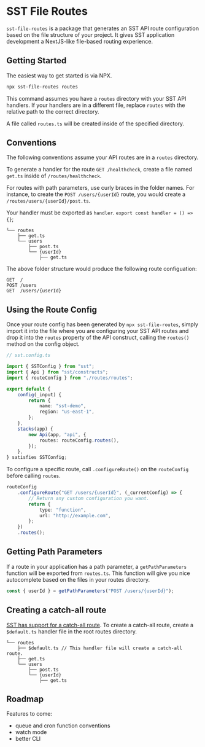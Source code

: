# SST File Routes

`sst-file-routes` is a package that generates an SST API route configuration based on the file structure of your project. It gives SST application development a NextJS-like file-based routing experience.

## Getting Started

The easiest way to get started is via NPX.

```bash
npx sst-file-routes routes
```

This command assumes you have a `routes` directory with your SST API handlers. If your handlers are in a different file, replace `routes` with the relative path to the correct directory.

A file called `routes.ts` will be created inside of the specified directory.

## Conventions

The following conventions assume your API routes are in a `routes` directory.

To generate a handler for the route `GET /healthcheck`, create a file named `get.ts` inside of `/routes/healthcheck`.

For routes with path parameters, use curly braces in the folder names. For instance, to create the `POST /users/{userId}` route, you would create a `/routes/users/{userId}/post.ts`.

Your handler must be exported as `handler`. `export const handler = () => {}`;

```text
└── routes
    ├── get.ts
    └── users
        ├── post.ts
        └── {userId}
            ├── get.ts
```

The above folder structure would produce the following route configuation:

```text
GET  /
POST /users
GET  /users/{userId}
```

## Using the Route Config

Once your route config has been generated by `npx sst-file-routes`, simply import it into the file where you are configuring your SST API routes and drop it into the `routes` property of the API construct, calling the `routes()` method on the config object.

```ts
// sst.config.ts

import { SSTConfig } from "sst";
import { Api } from "sst/constructs";
import { routeConfig } from "./routes/routes";

export default {
	config(_input) {
		return {
			name: "sst-demo",
			region: "us-east-1",
		};
	},
	stacks(app) {
		new Api(app, "api", {
			routes: routeConfig.routes(),
		});
	},
} satisfies SSTConfig;
```

To configure a specific route, call `.configureRoute()` on the `routeConfig` before calling `routes`.

```ts
routeConfig
	.configureRoute("GET /users/{userId}", (_currentConfig) => {
		// Return any custom configuration you want.
		return {
			type: "function",
			url: "http://example.com",
		};
	})
	.routes();
```

## Getting Path Parameters

If a route in your application has a path parameter, a `getPathParameters` function will be exported from `routes.ts`. This function will give you nice autocomplete based on the files in your routes directory.

```ts
const { userId } = getPathParameters("POST /users/{userId}");
```

## Creating a catch-all route

[SST has support for a catch-all route](https://docs.sst.dev/apis#catch-all-routes). To create a catch-all route, create a `$default.ts` handler file in the root routes directory.

```text
└── routes
    ├── $default.ts // This handler file will create a catch-all route.
    ├── get.ts
    └── users
        ├── post.ts
        └── {userId}
            ├── get.ts
```

## Roadmap

Features to come:

- queue and cron function conventions
- watch mode
- better CLI
